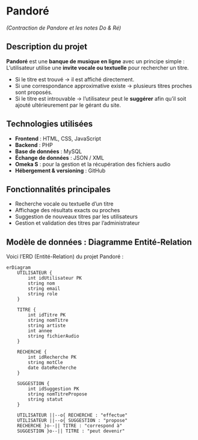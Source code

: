 #  Pandoré  
*(Contraction de Pandore et les notes Do & Ré)*  

##  Description du projet
**Pandoré** est une **banque de musique en ligne** avec un principe simple :  
L’utilisateur utilise une **invite vocale ou textuelle** pour rechercher un titre.  

- Si le titre est trouvé → il est affiché directement.  
- Si une correspondance approximative existe → plusieurs titres proches sont proposés.  
- Si le titre est introuvable → l’utilisateur peut le **suggérer** afin qu’il soit ajouté ultérieurement par le gérant du site.  

##  Technologies utilisées
- **Frontend** : HTML, CSS, JavaScript  
- **Backend** : PHP  
- **Base de données** : MySQL  
- **Échange de données** : JSON / XML  
- **Omeka S** : pour la gestion et la récupération des fichiers audio  
- **Hébergement & versioning** : GitHub  

##  Fonctionnalités principales
- Recherche vocale ou textuelle d’un titre  
- Affichage des résultats exacts ou proches  
- Suggestion de nouveaux titres par les utilisateurs  
- Gestion et validation des titres par l’administrateur  

##  Modèle de données : Diagramme Entité-Relation
Voici l’ERD (Entité-Relation) du projet Pandoré :  

```mermaid
erDiagram
    UTILISATEUR {
        int idUtilisateur PK
        string nom
        string email
        string role
    }

    TITRE {
        int idTitre PK
        string nomTitre
        string artiste
        int annee
        string fichierAudio
    }

    RECHERCHE {
        int idRecherche PK
        string motCle
        date dateRecherche
    }

    SUGGESTION {
        int idSuggestion PK
        string nomTitrePropose
        string statut
    }

    UTILISATEUR ||--o{ RECHERCHE : "effectue"
    UTILISATEUR ||--o{ SUGGESTION : "propose"
    RECHERCHE }o--|| TITRE : "correspond à"
    SUGGESTION }o--|| TITRE : "peut devenir"
